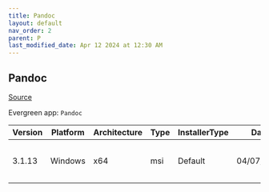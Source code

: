 ```yaml
---
title: Pandoc
layout: default
nav_order: 2
parent: P
last_modified_date: Apr 12 2024 at 12:30 AM
---
```


## Pandoc

[Source](https://pandoc.org/)

Evergreen app: `Pandoc`

| Version | Platform | Architecture | Type | InstallerType | Date       | Size     | URI                                                                                                                                                                                |
| ------- | -------- | ------------ | ---- | ------------- | ---------- | -------- | ---------------------------------------------------------------------------------------------------------------------------------------------------------------------------------- |
| 3.1.13  | Windows  | x64          | msi  | Default       | 04/07/2024 | 37920768 | [https://github.com/jgm/pandoc/releases/download/3.1.13/pandoc-3.1.13-windows-x86_64.msi](https://github.com/jgm/pandoc/releases/download/3.1.13/pandoc-3.1.13-windows-x86_64.msi) |
